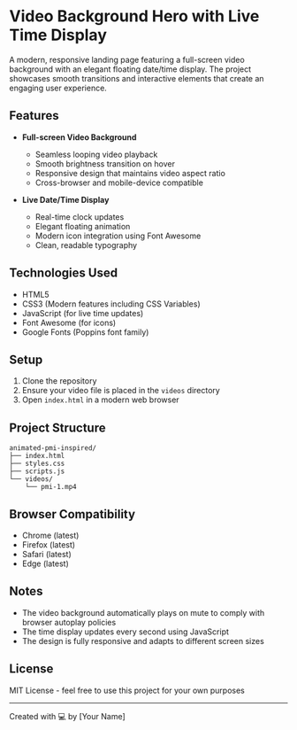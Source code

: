 # Video Background Hero with Live Time Display

A modern, responsive landing page featuring a full-screen video background with an elegant floating date/time display. The project showcases smooth transitions and interactive elements that create an engaging user experience.

## Features

- **Full-screen Video Background**
  - Seamless looping video playback
  - Smooth brightness transition on hover
  - Responsive design that maintains video aspect ratio
  - Cross-browser and mobile-device compatible

- **Live Date/Time Display**
  - Real-time clock updates
  - Elegant floating animation
  - Modern icon integration using Font Awesome
  - Clean, readable typography

## Technologies Used

- HTML5
- CSS3 (Modern features including CSS Variables)
- JavaScript (for live time updates)
- Font Awesome (for icons)
- Google Fonts (Poppins font family)

## Setup

1. Clone the repository
2. Ensure your video file is placed in the `videos` directory
3. Open `index.html` in a modern web browser

## Project Structure

```
animated-pmi-inspired/
├── index.html
├── styles.css
├── scripts.js
└── videos/
    └── pmi-1.mp4
```

## Browser Compatibility

- Chrome (latest)
- Firefox (latest)
- Safari (latest)
- Edge (latest)

## Notes

- The video background automatically plays on mute to comply with browser autoplay policies
- The time display updates every second using JavaScript
- The design is fully responsive and adapts to different screen sizes

## License

MIT License - feel free to use this project for your own purposes

---
Created with 💻 by [Your Name]

